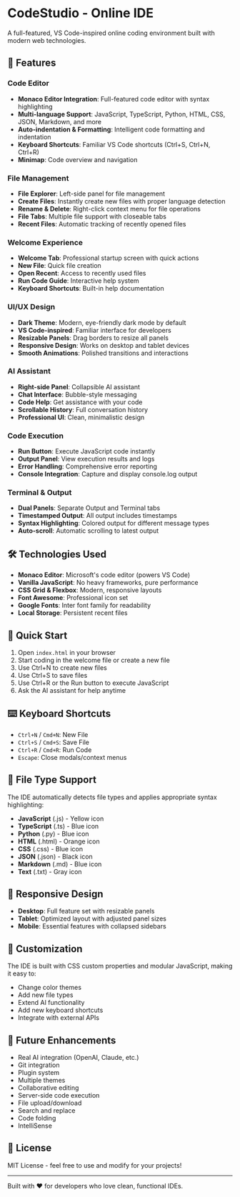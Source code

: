 # CodeStudio - Online IDE

A full-featured, VS Code-inspired online coding environment built with modern web technologies.

## 🚀 Features

### Code Editor
- **Monaco Editor Integration**: Full-featured code editor with syntax highlighting
- **Multi-language Support**: JavaScript, TypeScript, Python, HTML, CSS, JSON, Markdown, and more
- **Auto-indentation & Formatting**: Intelligent code formatting and indentation
- **Keyboard Shortcuts**: Familiar VS Code shortcuts (Ctrl+S, Ctrl+N, Ctrl+R)
- **Minimap**: Code overview and navigation

### File Management
- **File Explorer**: Left-side panel for file management
- **Create Files**: Instantly create new files with proper language detection
- **Rename & Delete**: Right-click context menu for file operations
- **File Tabs**: Multiple file support with closeable tabs
- **Recent Files**: Automatic tracking of recently opened files

### Welcome Experience
- **Welcome Tab**: Professional startup screen with quick actions
- **New File**: Quick file creation
- **Open Recent**: Access to recently used files
- **Run Code Guide**: Interactive help system
- **Keyboard Shortcuts**: Built-in help documentation

### UI/UX Design
- **Dark Theme**: Modern, eye-friendly dark mode by default
- **VS Code-inspired**: Familiar interface for developers
- **Resizable Panels**: Drag borders to resize all panels
- **Responsive Design**: Works on desktop and tablet devices
- **Smooth Animations**: Polished transitions and interactions

### AI Assistant
- **Right-side Panel**: Collapsible AI assistant
- **Chat Interface**: Bubble-style messaging
- **Code Help**: Get assistance with your code
- **Scrollable History**: Full conversation history
- **Professional UI**: Clean, minimalistic design

### Code Execution
- **Run Button**: Execute JavaScript code instantly
- **Output Panel**: View execution results and logs
- **Error Handling**: Comprehensive error reporting
- **Console Integration**: Capture and display console.log output

### Terminal & Output
- **Dual Panels**: Separate Output and Terminal tabs
- **Timestamped Output**: All output includes timestamps
- **Syntax Highlighting**: Colored output for different message types
- **Auto-scroll**: Automatic scrolling to latest output

## 🛠️ Technologies Used

- **Monaco Editor**: Microsoft's code editor (powers VS Code)
- **Vanilla JavaScript**: No heavy frameworks, pure performance
- **CSS Grid & Flexbox**: Modern, responsive layouts
- **Font Awesome**: Professional icon set
- **Google Fonts**: Inter font family for readability
- **Local Storage**: Persistent recent files

## 🎯 Quick Start

1. Open `index.html` in your browser
2. Start coding in the welcome file or create a new file
3. Use Ctrl+N to create new files
4. Use Ctrl+S to save files
5. Use Ctrl+R or the Run button to execute JavaScript
6. Ask the AI assistant for help anytime

## ⌨️ Keyboard Shortcuts

- `Ctrl+N` / `Cmd+N`: New File
- `Ctrl+S` / `Cmd+S`: Save File
- `Ctrl+R` / `Cmd+R`: Run Code
- `Escape`: Close modals/context menus

## 🎨 File Type Support

The IDE automatically detects file types and applies appropriate syntax highlighting:

- **JavaScript** (.js) - Yellow icon
- **TypeScript** (.ts) - Blue icon
- **Python** (.py) - Blue icon
- **HTML** (.html) - Orange icon
- **CSS** (.css) - Blue icon
- **JSON** (.json) - Black icon
- **Markdown** (.md) - Blue icon
- **Text** (.txt) - Gray icon

## 📱 Responsive Design

- **Desktop**: Full feature set with resizable panels
- **Tablet**: Optimized layout with adjusted panel sizes
- **Mobile**: Essential features with collapsed sidebars

## 🔧 Customization

The IDE is built with CSS custom properties and modular JavaScript, making it easy to:
- Change color themes
- Add new file types
- Extend AI functionality
- Add new keyboard shortcuts
- Integrate with external APIs

## 🚀 Future Enhancements

- Real AI integration (OpenAI, Claude, etc.)
- Git integration
- Plugin system
- Multiple themes
- Collaborative editing
- Server-side code execution
- File upload/download
- Search and replace
- Code folding
- IntelliSense

## 📄 License

MIT License - feel free to use and modify for your projects!

---

Built with ❤️ for developers who love clean, functional IDEs.